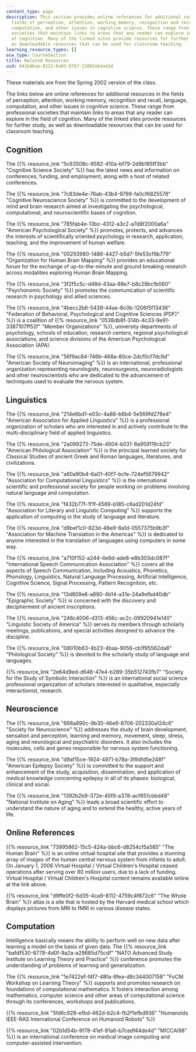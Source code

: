 ```yaml
---
content_type: page
description: This section provides online references for additional resources in the
  fields of perception, attention, working memory, recognition and recall, language,
  computation, and other issues in cognitive science. These range from professional
  societies that maintain links to areas that any reader can explore in the field
  of cognition. Many of the linked sites provide resources for further study, as well
  as downloadable resources that can be used for classroom teaching.
learning_resource_types: []
ocw_type: CourseSection
title: Related Resources
uid: 641b9bae-8122-6e03-0767-21082eb4a41d
---
```


These materials are from the Spring 2002 version of the class.

The links below are online references for additional resources in the fields of perception, attention, working memory, recognition and recall, language, computation, and other issues in cognitive science. These range from professional societies that maintain links to areas that any reader can explore in the field of cognition. Many of the linked sites provide resources for further study, as well as downloadable resources that can be used for classroom teaching.

Cognition
---------

The {{% resource_link "5c83508c-9582-410a-bf79-2d9b185ff3bb" "Cognitive Science Society" %}} has the latest news and information on conferences, funding, and employment, along with a host of related conferences.

The {{% resource_link "7c83de4e-76ab-43b4-9799-fa0cf6825578" "Cognitive Neuroscience Society" %}} is committed to the development of mind and brain research aimed at investigating the psychological, computational, and neuroscientific bases of cognition.

The {{% resource_link "785fab4e-13bc-4312-a3c2-a7d8f2000a6a" "American Psychological Society" %}} promotes, protects, and advances the interests of scientifically oriented psychology in research, application, teaching, and the improvement of human welfare.

The {{% resource_link "00293980-1486-4427-b5d7-5fe53cf9b779" "Organization for Human Brain Mapping" %}} provides an educational forum for the exchange of up-to-the-minute and ground breaking research across modalities exploring Human Brain Mapping.

The {{% resource_link "3f2f5c5c-d48d-43aa-88e7-b8c28bc1b060" "Psychonomic Society" %}} promotes the communication of scientific research in psychology and allied sciences.

The {{% resource_link "4becc2b6-5439-44ae-8c0b-1206f5f13436" "Federation of Behavioral, Psychological and Cognitive Sciences (PDF)" %}} is a coalition of {{% resource_link "0538db8f-314b-4c33-9e91-3387107ff52f" "Member Organizations" %}}, university departments of psychology, schools of education, research centers, regional psychological associations, and science divisions of the American Psychological Association (APA).

The {{% resource_link "56f9ac84-746b-468a-80ce-2dcf0cf7dc9d" "American Society of Neuroimaging" %}} is an international, professional organization representing neurologists, neurosurgeons, neuroradiologists and other neuroscientists who are dedicated to the advancement of techniques used to evaluate the nervous system.

Linguistics
-----------

The {{% resource_link "214e6bd1-e03c-4a88-b6b4-5e569fd278e4" "American Association for Applied Linguistics" %}} is a professional organization of scholars who are interested in and actively contribute to the multi-disciplinary field of applied linguistics.

The {{% resource_link "2a099273-75de-4604-b031-8a959119cb23" "American Philological Association" %}} is the principal learned society for Classical Studies of ancient Greek and Roman languages, literatures, and civilizations.

The {{% resource_link "a60a90b4-6a01-40f7-bcfe-724ef5679942" "Association for Computational Linguistics" %}} is the international scientific and professional society for people working on problems involving natural language and computation.

The {{% resource_link "f432b77f-1f1f-4569-b185-c6ad201d24fd" "Association for Literary and Linguistic Computing" %}} supports the application of computing in the study of language and literature.

The {{% resource_link "d8bef1c0-823d-48e9-8a1d-0557375b9b3f" "Association for Machine Translation in the Americas" %}} is dedicated to anyone interested in the translation of languages using computers in some way.

The {{% resource_link "a710f152-a244-4e6d-ade8-e8b303dc087f" "International Speech Communication Association" %}} covers all the aspects of Speech Communication, including Acoustics, Phonetics, Phonology, Linguistics, Natural Language Processing, Artificial Intelligence, Cognitive Science, Signal Processing, Pattern Recognition, etc.

The {{% resource_link "13d809e8-a890-4b14-a31e-24a9efbd40db" "Epigraphic Society" %}} is concerned with the discovery and decipherment of ancient inscriptions.

The {{% resource_link "246c4006-d313-456c-ac2c-09920941e140" "Linguistic Society of America" %}} serves its members through scholarly meetings, publications, and special activities designed to advance the discipline.

The {{% resource_link "08010b63-4b23-4baa-9056-cb1f95562da8" "Philological Society" %}} is devoted to the scholarly study of language and languages.

{{% resource_link "2e64d9ed-d646-47e4-b289-35b512743fb7" "Society for the Study of Symbolic Interaction" %}} is an international social science professional organization of scholars interested in qualitative, especially interactionist, research.

Neuroscience
------------

The {{% resource_link "666a890c-9b30-46e6-8706-202330a124c6" "Society for Neuroscience" %}} addresses the study of brain development, sensation and perception, learning and memory, movement, sleep, stress, aging and neurological and psychiatric disorders. It also includes the molecules, cells and genes responsible for nervous system functioning.

The {{% resource_link "d9af15ce-1924-4971-b78a-3f9dfd5e248f" "American Epilepsy Society" %}} is committed to the support and enhancement of the study, acquisition, dissemination, and application of medical knowledge concerning epilepsy in all of its phases: biological, clinical and social.

The {{% resource_link "1392b2b9-372e-45f9-a378-acf851cbbd48" "National Institute on Aging" %}} leads a broad scientific effort to understand the nature of aging and to extend the healthy, active years of life.

Online References
-----------------

{{% resource_link "73995862-15c5-424a-bbc6-d8254cf5a585" "The Human Brain" %}} is an online virtual hospital site that provides a stunning array of images of the human central nervous system from infants to adult. On January 1, 2006 Virtual Hospital / Virtual Children's Hospital ceased operations after serving over 80 million users, due to a lack of funding. Virtual Hospital / Virtual Children's Hospital content remains available online at the link above.

{{% resource_link "d9ffe0f2-6d35-4ca9-8112-4759c4f672c6" "The Whole Brain" %}} atlas is a site that is hosted by the Harvard medical school which displays pictures from MRI to fMRI in various disease states.

Computation
-----------

Intelligence basically means the ability to perform well on new data after learning a model on the basis of given data. The {{% resource_link "bafdf530-8778-4d0f-9a2a-a29685d75cdf" "NATO Advanced Study Institute on Learning Theory and Practice" %}} conference promotes the understanding of problems of learning and generalization.

The {{% resource_link "1e7422ef-f4f7-48fa-9fea-d8c344007158" "FoCM Workshop on Learning Theory" %}} supports and promotes research on foundations of computational mathematics. It fosters interaction among mathematics, computer science and other areas of computational science through its conferences, workshops and publications.

{{% resource_link "5fd6c928-efbd-462d-b2c4-fb2f1efbd936" "Humanoids IEEE-RAS International Conference on Humanoid Robots" %}}

{{% resource_link "02b1d54b-9f78-41ef-91a6-b7cedf44de4d" "MICCAI98" %}} is an international conference on medical image computing and computer-assisted intervention.